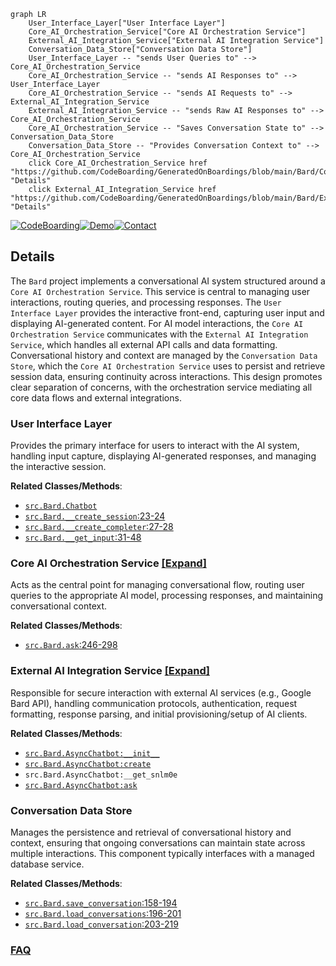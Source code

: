 ```mermaid
graph LR
    User_Interface_Layer["User Interface Layer"]
    Core_AI_Orchestration_Service["Core AI Orchestration Service"]
    External_AI_Integration_Service["External AI Integration Service"]
    Conversation_Data_Store["Conversation Data Store"]
    User_Interface_Layer -- "sends User Queries to" --> Core_AI_Orchestration_Service
    Core_AI_Orchestration_Service -- "sends AI Responses to" --> User_Interface_Layer
    Core_AI_Orchestration_Service -- "sends AI Requests to" --> External_AI_Integration_Service
    External_AI_Integration_Service -- "sends Raw AI Responses to" --> Core_AI_Orchestration_Service
    Core_AI_Orchestration_Service -- "Saves Conversation State to" --> Conversation_Data_Store
    Conversation_Data_Store -- "Provides Conversation Context to" --> Core_AI_Orchestration_Service
    click Core_AI_Orchestration_Service href "https://github.com/CodeBoarding/GeneratedOnBoardings/blob/main/Bard/Core_AI_Orchestration_Service.md" "Details"
    click External_AI_Integration_Service href "https://github.com/CodeBoarding/GeneratedOnBoardings/blob/main/Bard/External_AI_Integration_Service.md" "Details"
```

[![CodeBoarding](https://img.shields.io/badge/Generated%20by-CodeBoarding-9cf?style=flat-square)](https://github.com/CodeBoarding/GeneratedOnBoardings)[![Demo](https://img.shields.io/badge/Try%20our-Demo-blue?style=flat-square)](https://www.codeboarding.org/demo)[![Contact](https://img.shields.io/badge/Contact%20us%20-%20contact@codeboarding.org-lightgrey?style=flat-square)](mailto:contact@codeboarding.org)

## Details

The `Bard` project implements a conversational AI system structured around a `Core AI Orchestration Service`. This service is central to managing user interactions, routing queries, and processing responses. The `User Interface Layer` provides the interactive front-end, capturing user input and displaying AI-generated content. For AI model interactions, the `Core AI Orchestration Service` communicates with the `External AI Integration Service`, which handles all external API calls and data formatting. Conversational history and context are managed by the `Conversation Data Store`, which the `Core AI Orchestration Service` uses to persist and retrieve session data, ensuring continuity across interactions. This design promotes clear separation of concerns, with the orchestration service mediating all core data flows and external integrations.

### User Interface Layer
Provides the primary interface for users to interact with the AI system, handling input capture, displaying AI-generated responses, and managing the interactive session.


**Related Classes/Methods**:

- <a href="https://github.com/acheong08/Bard/blob/main/src/Bard.py" target="_blank" rel="noopener noreferrer">`src.Bard.Chatbot`</a>
- <a href="https://github.com/acheong08/Bard/blob/main/src/Bard.py#L23-L24" target="_blank" rel="noopener noreferrer">`src.Bard.__create_session`:23-24</a>
- <a href="https://github.com/acheong08/Bard/blob/main/src/Bard.py#L27-L28" target="_blank" rel="noopener noreferrer">`src.Bard.__create_completer`:27-28</a>
- <a href="https://github.com/acheong08/Bard/blob/main/src/Bard.py#L31-L48" target="_blank" rel="noopener noreferrer">`src.Bard.__get_input`:31-48</a>


### Core AI Orchestration Service [[Expand]](./Core_AI_Orchestration_Service.md)
Acts as the central point for managing conversational flow, routing user queries to the appropriate AI model, processing responses, and maintaining conversational context.


**Related Classes/Methods**:

- <a href="https://github.com/acheong08/Bard/blob/main/src/Bard.py#L246-L298" target="_blank" rel="noopener noreferrer">`src.Bard.ask`:246-298</a>


### External AI Integration Service [[Expand]](./External_AI_Integration_Service.md)
Responsible for secure interaction with external AI services (e.g., Google Bard API), handling communication protocols, authentication, request formatting, response parsing, and initial provisioning/setup of AI clients.


**Related Classes/Methods**:

- <a href="https://github.com/acheong08/Bard/blob/main/src/Bard.py" target="_blank" rel="noopener noreferrer">`src.Bard.AsyncChatbot:__init__`</a>
- <a href="https://github.com/acheong08/Bard/blob/main/src/Bard.py" target="_blank" rel="noopener noreferrer">`src.Bard.AsyncChatbot:create`</a>
- `src.Bard.AsyncChatbot:__get_snlm0e`
- <a href="https://github.com/acheong08/Bard/blob/main/src/Bard.py" target="_blank" rel="noopener noreferrer">`src.Bard.AsyncChatbot:ask`</a>


### Conversation Data Store
Manages the persistence and retrieval of conversational history and context, ensuring that ongoing conversations can maintain state across multiple interactions. This component typically interfaces with a managed database service.


**Related Classes/Methods**:

- <a href="https://github.com/acheong08/Bard/blob/main/src/Bard.py#L158-L194" target="_blank" rel="noopener noreferrer">`src.Bard.save_conversation`:158-194</a>
- <a href="https://github.com/acheong08/Bard/blob/main/src/Bard.py#L196-L201" target="_blank" rel="noopener noreferrer">`src.Bard.load_conversations`:196-201</a>
- <a href="https://github.com/acheong08/Bard/blob/main/src/Bard.py#L203-L219" target="_blank" rel="noopener noreferrer">`src.Bard.load_conversation`:203-219</a>




### [FAQ](https://github.com/CodeBoarding/GeneratedOnBoardings/tree/main?tab=readme-ov-file#faq)